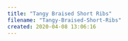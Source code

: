 ```yaml
---
title: "Tangy Braised Short Ribs"
filename: "Tangy-Braised-Short-Ribs"
created: 2020-04-08 13:06:16
---
```

